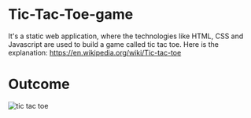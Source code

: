# Tic-Tac-Toe-game
It's a static web application, where the technologies like HTML, CSS and Javascript are used to build a game called tic tac toe.
Here is the explanation: https://en.wikipedia.org/wiki/Tic-tac-toe

<h1>Outcome</h1>

![tic tac toe](https://user-images.githubusercontent.com/70971734/140104226-8e2d69f6-f43e-46fd-a37d-4af634018bd7.jpeg)

